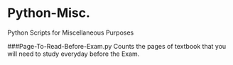 # Python-Misc.
Python Scripts for Miscellaneous Purposes

###Page-To-Read-Before-Exam.py
Counts the pages of textbook that you will need to study everyday before the Exam.
